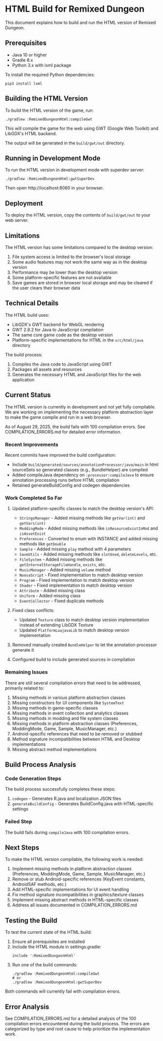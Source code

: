 # HTML Build for Remixed Dungeon

This document explains how to build and run the HTML version of Remixed Dungeon.

## Prerequisites

- Java 10 or higher
- Gradle 8.x
- Python 3.x with lxml package

To install the required Python dependencies:
```
pip3 install lxml
```

## Building the HTML Version

To build the HTML version of the game, run:

```
./gradlew :RemixedDungeonHtml:compileGwt
```

This will compile the game for the web using GWT (Google Web Toolkit) and LibGDX's HTML backend.

The output will be generated in the `build/gwt/out` directory.

## Running in Development Mode

To run the HTML version in development mode with superdev server:

```
./gradlew :RemixedDungeonHtml:gwtSuperDev
```

Then open http://localhost:8080 in your browser.

## Deployment

To deploy the HTML version, copy the contents of `build/gwt/out` to your web server.

## Limitations

The HTML version has some limitations compared to the desktop version:

1. File system access is limited to the browser's local storage
2. Some audio features may not work the same way as in the desktop version
3. Performance may be lower than the desktop version
4. Some platform-specific features are not available
5. Save games are stored in browser local storage and may be cleared if the user clears their browser data

## Technical Details

The HTML build uses:
- LibGDX's GWT backend for WebGL rendering
- GWT 2.8.2 for Java to JavaScript compilation
- The same core game code as the desktop version
- Platform-specific implementations for HTML in the `src/html/java` directory

The build process:
1. Compiles the Java code to JavaScript using GWT
2. Packages all assets and resources
3. Generates the necessary HTML and JavaScript files for the web application

## Current Status

The HTML version is currently in development and not yet fully compilable. We are working on implementing the necessary platform abstraction layer to make the game compile and run in a web browser.

As of August 29, 2025, the build fails with 100 compilation errors. See COMPILATION_ERRORS.md for detailed error information.

### Recent Improvements

Recent commits have improved the build configuration:
- Include `build/generated/sources/annotationProcessor/java/main` in html sourceSets so generated classes (e.g., BundleHelper) are compiled
- Added compileJava dependency on `:processor:compileJava` to ensure annotation processing runs before HTML compilation
- Retained generateBuildConfig and codegen dependencies

### Work Completed So Far

1. Updated platform-specific classes to match the desktop version's API:
   - `StringsManager` - Added missing methods like `getVar(int)` and `getVars(int)`
   - `ModdingMode` - Added missing methods like `isResourceExistInMod` and `isAssetExist`
   - `Preferences` - Converted to enum with INSTANCE and added missing methods like `getDouble`
   - `Sample` - Added missing `play` method with 4 parameters
   - `SaveUtils` - Added missing methods like `slotUsed`, `deleteLevels`, etc.
   - `FileSystem` - Added missing methods like `getInternalStorageFileHandle`, `exists`, etc.
   - `MusicManager` - Added missing `volume` method
   - `NoosaScript` - Fixed implementation to match desktop version
   - `Program` - Fixed implementation to match desktop version
   - `Shader` - Fixed implementation to match desktop version
   - `Attribute` - Added missing class
   - `Uniform` - Added missing class
   - `EventCollector` - Fixed duplicate methods

2. Fixed class conflicts:
   - Updated `Texture` class to match desktop version implementation instead of extending LibGDX Texture
   - Updated `PlatformLuajavaLib` to match desktop version implementation

3. Removed manually created `BundleHelper` to let the annotation processor generate it

4. Configured build to include generated sources in compilation

### Remaining Issues

There are still several compilation errors that need to be addressed, primarily related to:
1. Missing methods in various platform abstraction classes
2. Missing constructors for UI components like `SystemText`
3. Missing methods in game-specific classes
4. Missing methods in event collection and analytics classes
5. Missing methods in modding and file system classes
6. Missing methods in platform abstraction classes (Preferences, ModdingMode, Game, Sample, MusicManager, etc.)
7. Android-specific references that need to be removed or stubbed
8. Method signature incompatibilities between HTML and Desktop implementations
9. Missing abstract method implementations

## Build Process Analysis

### Code Generation Steps
The build process successfully completes these steps:
1. `codegen` - Generates R.java and localization JSON files
2. `generateBuildConfig` - Generates BuildConfig.java with HTML-specific settings

### Failed Step
The build fails during `compileJava` with 100 compilation errors.

## Next Steps

To make the HTML version compilable, the following work is needed:

1. Implement missing methods in platform abstraction classes (Preferences, ModdingMode, Game, Sample, MusicManager, etc.)
2. Remove or stub Android-specific references (KeyEvent constants, AndroidSAF methods, etc.)
3. Add HTML-specific implementations for UI event handling
4. Fix method signature incompatibilities in graphics/texture classes
5. Implement missing abstract methods in HTML-specific classes
6. Address all issues documented in COMPILATION_ERRORS.md

## Testing the Build

To test the current state of the HTML build:

1. Ensure all prerequisites are installed
2. Include the HTML module in settings.gradle:
   ```
   include ':RemixedDungeonHtml'
   ```
3. Run one of the build commands:
   ```
   ./gradlew :RemixedDungeonHtml:compileGwt
   # or
   ./gradlew :RemixedDungeonHtml:gwtSuperDev
   ```

Both commands will currently fail with compilation errors.

## Error Analysis

See COMPILATION_ERRORS.md for a detailed analysis of the 100 compilation errors encountered during the build process. The errors are categorized by type and root cause to help prioritize the implementation work.